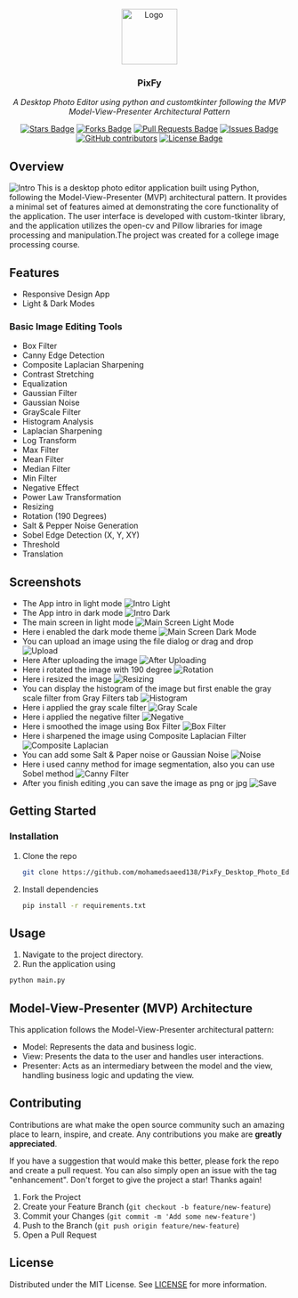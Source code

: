 
<!-- PROJECT LOGO -->
<br />
<div align="center">
  <a href="https://github.com/mohamedsaeed138/PixFy_Desktop_Photo_Editor">
    <img src="images/logo.ico" alt="Logo" width="100" height="100">
  </a>
  <h3 align="center">PixFy</h3>
  <p align="center">
   <i>A Desktop Photo Editor using python and customtkinter following the MVP Model-View-Presenter Architectural Pattern</i></p>
</div>
<!-- PROJECT Badges -->
<div align="center">
  <a href="https://github.com/mohamedsaeed138/PixFy_Desktop_Photo_Editor/stargazers"><img src="https://img.shields.io/github/stars/mohamedsaeed138/PixFy_Desktop_Photo_Editor" alt="Stars Badge"/></a>
<a href="https://github.com/mohamedsaeed138/PixFy_Desktop_Photo_Editor/network/members"><img src="https://img.shields.io/github/forks/mohamedsaeed138/PixFy_Desktop_Photo_Editor" alt="Forks Badge"/></a>
<a href="https://github.com/mohamedsaeed138/PixFy_Desktop_Photo_Editor/pulls"><img src="https://img.shields.io/github/issues-pr/mohamedsaeed138/PixFy_Desktop_Photo_Editor" alt="Pull Requests Badge"/></a>
<a href="https://github.com/mohamedsaeed138/PixFy_Desktop_Photo_Editor/issues"><img src="https://img.shields.io/github/issues/mohamedsaeed138/PixFy_Desktop_Photo_Editor" alt="Issues Badge"/></a>
<a href="https://github.com/mohamedsaeed138/PixFy_Desktop_Photo_Editor/graphs/contributors"><img alt="GitHub contributors" src="https://img.shields.io/github/contributors/mohamedsaeed138/PixFy_Desktop_Photo_Editor?color=2b9348"></a>
<a href="https://github.com/mohamedsaeed138/PixFy_Desktop_Photo_Editor/blob/main/LICENSE"><img src="https://img.shields.io/github/license/mohamedsaeed138/PixFy_Desktop_Photo_Editor?color=2b9348" alt="License Badge"/></a>
</div>
<!-- ABOUT THE PROJECT -->

## Overview

![Intro](images/Intro_Frame_Dark.png)
This is a desktop photo editor application built using Python, following the Model-View-Presenter (MVP) architectural pattern. It provides a minimal set of features aimed at demonstrating the core functionality of the application. The user interface is developed with custom-tkinter library, and the application utilizes the open-cv and Pillow libraries for image processing and manipulation.The project was created for a college image processing course.

## Features

* Responsive Design App
* Light & Dark Modes

### Basic Image Editing Tools

* Box Filter
* Canny Edge Detection
* Composite Laplacian Sharpening
* Contrast Stretching
* Equalization
* Gaussian Filter
* Gaussian Noise
* GrayScale Filter
* Histogram Analysis
* Laplacian Sharpening
* Log Transform
* Max Filter
* Mean Filter
* Median Filter
* Min Filter
* Negative Effect
* Power Law Transformation
* Resizing
* Rotation (190 Degrees)
* Salt & Pepper Noise Generation
* Sobel Edge Detection (X, Y, XY)
* Threshold
* Translation

## Screenshots

* The App intro in light mode ![Intro Light](images/Intro_Frame.png)
* The App intro in dark mode ![Intro Dark](images/Intro_Frame_Dark.png)
* The main screen in light mode ![Main Screen Light Mode](images/Main%20Screen%20Light.png)
* Here i enabled the dark mode theme ![Main Screen Dark Mode](images/Main%20Screen%20Dark.png)
* You can upload an image using the file dialog or drag and drop ![Upload](images/Upload.png)
* Here After uploading the image ![After Uploading](images/After%20Uploading.png)
* Here i rotated the image with 190 degree ![Rotation](images/Rotation190Degree.png)
* Here i resized the image ![Resizing](images/Resizing.png)
* You can display the histogram of the image but first enable the gray scale filter from Gray Filters tab ![Histogram](images/Histogram.png)
* Here i applied the gray scale filter ![Gray Scale](images/Gray.png)
* Here i applied the negative filter ![Negative](images/Negative.png)
* Here i smoothed the image using Box Filter ![Box Filter](images/Box_Filter.png)
* Here i sharpened the image using Composite Laplacian Filter ![Composite Laplacian](images/Composite_Laplacian_Sharpening.png)
* You can add some Salt & Paper noise or Gaussian Noise ![Noise](images/S&P_Nosie.png)
* Here i used canny method for image segmentation, also you can use Sobel method ![Canny Filter](images/Canny.png)
* After you finish editing ,you can save the image as png or jpg ![Save](images/Save.png)

<!-- GETTING STARTED -->
## Getting Started

### Installation

1. Clone the repo

   ```sh
   git clone https://github.com/mohamedsaeed138/PixFy_Desktop_Photo_Editor.git
   ```

2. Install dependencies

   ```sh
   pip install -r requirements.txt
   ```
<!-- USAGE EXAMPLES -->
## Usage

1. Navigate to the project directory.
2. Run the application using

```sh
python main.py
```

## Model-View-Presenter (MVP) Architecture

This application follows the Model-View-Presenter architectural pattern:

* Model: Represents the data and business logic.
* View: Presents the data to the user and handles user interactions.
* Presenter: Acts as an intermediary between the model and the view, handling business logic and updating the view.
<!-- CONTRIBUTING -->
## Contributing

Contributions are what make the open source community such an amazing place to learn, inspire, and create. Any contributions you make are **greatly appreciated**.

If you have a suggestion that would make this better, please fork the repo and create a pull request. You can also simply open an issue with the tag "enhancement".
Don't forget to give the project a star! Thanks again!

1. Fork the Project
2. Create your Feature Branch (`git checkout -b feature/new-feature`)
3. Commit your Changes (`git commit -m 'Add some new-feature'`)
4. Push to the Branch (`git push origin feature/new-feature`)
5. Open a Pull Request
<!-- LICENSE -->
## License

Distributed under the MIT License. See [LICENSE](https://github.com/mohamedsaeed138/PixFy_Desktop_Photo_Editor/blob/main/LICENSE.txt) for more information.
<!-- MARKDOWN LINKS & IMAGES -->
<!-- https://www.markdownguide.org/basic-syntax/#reference-style-links -->